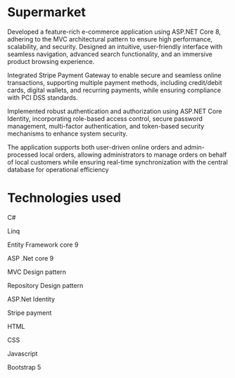 # Supermarket
Developed a feature-rich e-commerce application using ASP.NET Core 8, adhering to the MVC architectural pattern to ensure high performance, scalability, and security. Designed an intuitive, user-friendly interface with seamless navigation, advanced search functionality, and an immersive product browsing experience.

Integrated Stripe Payment Gateway to enable secure and seamless online transactions, supporting multiple payment methods, including credit/debit cards, digital wallets, and recurring payments, while ensuring compliance with PCI DSS standards.

Implemented robust authentication and authorization using ASP.NET Core Identity, incorporating role-based access control, secure password management, multi-factor authentication, and token-based security mechanisms to enhance system security.

The application supports both user-driven online orders and admin-processed local orders, allowing administrators to manage orders on behalf of local customers while ensuring real-time synchronization with the central database for operational efficiency

# Technologies used 
C#

Linq

Entity Framework core 9

ASP .Net core 9

MVC Design pattern

Repository Design pattern 

ASP.Net Identity

Stripe payment

HTML

CSS

Javascript

Bootstrap 5
